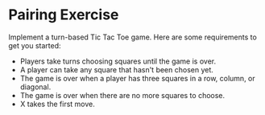 # Pairing Exercise

Implement a turn-based Tic Tac Toe game. Here are some requirements to get you started:

- Players take turns choosing squares until the game is over.
- A player can take any square that hasn't been chosen yet.
- The game is over when a player has three squares in a row, column, or diagonal.
- The game is over when there are no more squares to choose.
- X takes the first move.
